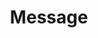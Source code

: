 ---
title: "Message"
index:
  - message
permalink: /spells/message/
tags:
  - Spell
  - Cantrip
  - Transmutation
available_for:
  - Bard
  - Sorcerer
  - Wizard
level: "Cantrip"
school: "Transmutation"
range: "120 ft"
comp:
  - V
  - S
  - M
material: "a short piece of copper wire."
duration: "1 Round"
description: |
  You point your finger toward a creature within range and whisper a message. The target (and only the target) hears the message and can reply in a whisper that only you can hear.

  You can cast this spell through solid objects if you are familiar with the target and know it is beyond the barrier. Magical silence, 1 foot of stone, 1 inch of common metal, a thin sheet of lead, or 3 feet of wood blocks the spell. The spell doesn't have to follow a straight line and can travel freely around corners or through openings.
excerpt: "You point your finger toward a creature within range and whisper a message."
source: "Basic Rules"
---